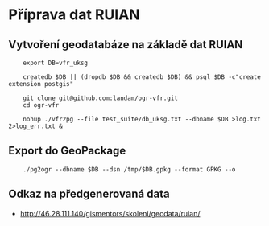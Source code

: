 Příprava dat RUIAN
==================

Vytvoření geodatabáze na základě dat RUIAN
------------------------------------------

        export DB=vfr_uksg
        
        createdb $DB || (dropdb $DB && createdb $DB) && psql $DB -c"create extension postgis"
        
        git clone git@github.com:landam/ogr-vfr.git
        cd ogr-vfr
        
        nohup ./vfr2pg --file test_suite/db_uksg.txt --dbname $DB >log.txt 2>log_err.txt &

Export do GeoPackage
--------------------

        ./pg2ogr --dbname $DB --dsn /tmp/$DB.gpkg --format GPKG --o

Odkaz na předgenerovaná data
----------------------------

* http://46.28.111.140/gismentors/skoleni/geodata/ruian/

